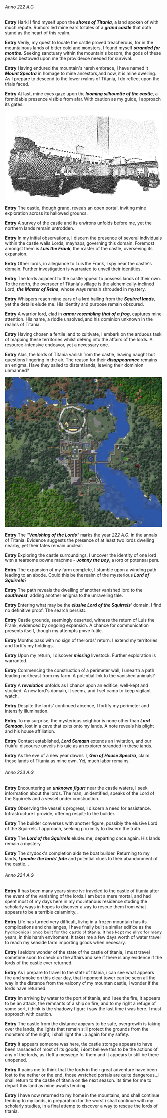 

###### Anno 222 A.G 

**Entry**
Hark! I find myself upon the <i>**shores of Titania**</i>, a land spoken of with much repute. Rumors led mine ears to tales of a <i>**grand castle**</i> that doth stand as the heart of this realm.

**Entry**
Verily, my quest to locate the castle proved treacherous, for in the mountainous lands of bitter cold and monsters, I found myself <i>**stranded for months**.</i> Seeking sanctuary within the mountain's bosom, the gods of these peaks bestowed upon me the providence needed for survival.

**Entry**
Having endured the mountain's harsh embrace, I have named it <i>**Mount Spectra**</i> in homage to mine ancestors,and now, it is mine dwelling. As I prepare to descend to the lower realms of Titania, I do reflect upon the trials faced.

**Entry**
At last, mine eyes gaze upon the <i>**looming silhouette of the castle**</i>, a formidable presence visible from afar. With caution as my guide, I approach its gates.

<img src="images/Illustrated_mc3.png" alt="Imposing Castle Siluete">

**Entry**
The castle, though grand, reveals an open portal, inviting mine exploration across its hallowed grounds.

**Entry**
A survey of the castle and its environs unfolds before me, yet the northern lands remain untrodden.

**Entry**
In my initial observations, I discern the presence of several individuals within the castle walls.Lords, mayhaps, governing this domain. Foremost amongst them is <i>**Luis the Frank**</i>, the master of the castle, overseeing its expansion.

**Entry**
Other lords, in allegiance to Luis the Frank, I spy near the castle's domain. Further investigation is warranted to unveil their identities.

**Entry**
The lords adjacent to the castle appear to possess lands of their own. To the north, the overseer of Titania's village is the alchemically-inclined Lord, <i>**the Master of Reins**</i>, whose ways remain shrouded in mystery.

**Entry**
Whispers reach mine ears of a lord hailing from the <i>**Squirrel lands**</i>, yet the details elude me. His identity and purpose remain obscured.

**Entry**
A warrior lord, clad in <i>**armor resembling that of a frog**</i>, captures mine attention. His name, a riddle unsolved, and his dominion unknown in the realms of Titania.

**Entry**
Having chosen a fertile land to cultivate, I embark on the arduous task of mapping these territories whilst delving into the affairs of the lords. A resource-intensive endeavor, yet a necessary one.

**Entry**
Alas, the lords of Titania vanish from the castle, leaving naught but questions lingering in the air. The reason for their <i>**disappearance**</i> remains an enigma. Have they sailed to distant lands, leaving their dominion unmanned?

<img src="images/map.png" alt="Aerial Map of Titanis Castle">

**Entry**
The <i>"**Vanishing of the Lords**"</i> marks the year <i>222 A.G.</i>  in the annals of Titania. Evidence suggests the presence of at least two lords dwelling nearby, yet their fates remain unclear.

**Entry**
Exploring the castle surroundings, I uncover the identity of one lord with a fearsome bovine machine - <i>**Johnny the Boy**</i>, a lord of potential peril.

**Entry**
The expansion of my farm complete, I stumble upon a winding path leading to an abode. Could this be the realm of the mysterious <i>**Lord of Squirrels**</i>?

**Entry**
The path reveals the dwelling of another vanished lord to the <i>**southwest**</i>, adding another enigma to the unraveling tale.

**Entry**
Entering what may be the <i>**elusive Lord of the Squirrels**</i>' domain, I find no definitive proof. The search persists.

**Entry**
Castle grounds, seemingly deserted, witness the return of Luis the Frank, evidenced by ongoing expansion. A chance for communication presents itself, though my attempts prove futile.

**Entry**
Months pass with no sign of the lords' return. I extend my territories and fortify my holdings.

**Entry**
Upon my return, I discover <i>**missing**</i> livestock. Further exploration is warranted.

**Entry**
Commencing the construction of a perimeter wall, I unearth a path leading northeast from my farm. A potential link to the vanished animals?

**Entry**
A <i>**revelation**</i> unfolds as I chance upon an edifice, well-kept and stocked. A new lord's domain, it seems, and I set camp to keep vigilant watch.

**Entry**
Despite the lords' continued absence, I fortify my perimeter and intensify illumination.

**Entry**
To my surprise, the mysterious neighbor is none other than <i>**Lord Semaan**</i>, lost in a cave that exits onto my lands. A note reveals his plight and his house affiliation.

**Entry**
Contact established, <i>**Lord Semaan**</i> extends an invitation, and our fruitful discourse unveils his tale as an explorer stranded in these lands.

**Entry**
As the eve of a new year dawns, I, <i>**Gen of House Spectra**</i>, claim these lands of Titania as mine own. Yet, much labor remains.

###### Anno 223 A.G

**Entry**
Encountering an <i>**unknown figure**</i> near the castle waters, I seek information about the lords. The man, unidentified, speaks of the Lord of the Squirrels and a vessel under construction.

**Entry**
Observing the vessel's progress, I discern a need for assistance. Infrastructure I provide, offering respite to the builder.

**Entry**
The builder converses with another figure, possibly the elusive Lord of the Squirrels. I approach, seeking proximity to discern the truth.

**Entry**
The <i>**Lord of the Squirrels**</i> eludes me, departing once again. His lands remain a mystery.

**Entry**
The drydock's completion aids the boat builder. Returning to my lands, <i>**I ponder the lords' fate**</i> and potential clues to their abandonment of the castle...

###### Anno 224 A.G

**Entry**
It has been many years since ive traveled to the castle of titania after the event of the vanishing of the lords. I am but a mere mortal, and had spent most of my days here in my mountanous residence studing the scholarly ways in hopes to discover a way to rescue them from what appears to be a terrible calaminity..

**Entry**
Life has turned very difficult, living in a frozen mountain has its complications and challanges, i have finally built a similar edifice as the hydriponics i once built for the castle of titania. It has kept me alive for many years, in this harsh enviroment. It takes me a few days worth of water travel to reach my seaside farm importing goods when necesary.

**Entry**
I seldom wonder of the state of the castle of titania, i must travel sometime soon to check on the affairs and see if there is any evidence if the lords of the castle ever returned.

**Entry**
As i prepare to travel to the state of titania, i can see what appears fire and smoke on this clear day, that impoment tower can be seen all the way in the distance from the valcony of my mountan castle, i wonder if the lords have returned.

**Entry**
Im arriving by water to the port of titania, and i see the fire, it appears to be an attack, the remnants of a ship on fire, and to my right a refuge of some sort, i think is the shadowy figure i saw the last time i was here. I must approach with caution.

**Entry**
The castle from the distance appears to be safe, overgrowth is taking over the lands, the lights that remain still protect the grounds from the monsters of the night, i shall light the up again for my safety.

**Entry**
It appears someone was here, the castle storage appears to have been ransaced of most of its goods, i dont believe this to be the actions of any of the lords, as i left a messege for them and it appears to still be there unopened.

**Entry**
It pains me to think that the lords in their great adventure have been lost to the nether or the end, those wretched portals are quite dangerous...i shall return to the castle of titania on the next season. Its time for me to depart this land as mine awaits tending.

**Entry**
I have now returned to my home in the mountains, and shall continue tending to my lands, in preparation for the worst i shall continue with my scholarly studies, in a final attemp to discover a way to rescue the lords of titania.



